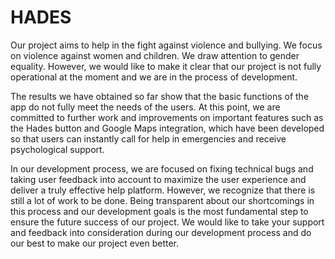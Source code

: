 # HADES

Our project aims to help in the fight against violence and bullying. We focus on violence against women and children. We draw attention to gender equality. However, we would like to make it clear that our project is not fully operational at the moment and we are in the process of development.

The results we have obtained so far show that the basic functions of the app do not fully meet the needs of the users. At this point, we are committed to further work and improvements on important features such as the Hades button and Google Maps integration, which have been developed so that users can instantly call for help in emergencies and receive psychological support.

In our development process, we are focused on fixing technical bugs and taking user feedback into account to maximize the user experience and deliver a truly effective help platform. However, we recognize that there is still a lot of work to be done.  Being transparent about our shortcomings in this process and our development goals is the most fundamental step to ensure the future success of our project. We would like to take your support and feedback into consideration during our development process and do our best to make our project even better.
